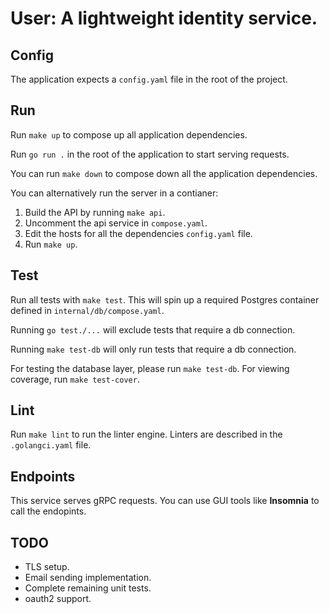 # User: A lightweight identity service.

## Config
The application expects a `config.yaml` file in the root of the project.

## Run
Run `make up` to compose up all application dependencies.

Run `go run .` in the root of the application to start serving requests.

You can run `make down` to compose down all the application dependencies.

You can alternatively run the server in a contianer:
1. Build the API by running `make api`.
2. Uncomment the api service in `compose.yaml`.
3. Edit the hosts for all the dependencies `config.yaml` file. 
4. Run `make up`.

## Test
Run all tests with `make test`. This will spin up a required Postgres container defined in `internal/db/compose.yaml`. 

Running `go test./...` will exclude tests that require a db connection.


Running `make test-db` will only run tests that require a db connection.


For testing the database layer, please run `make test-db`.
For viewing coverage, run `make test-cover`.

## Lint
Run `make lint` to run the linter engine. Linters are described in the `.golangci.yaml` file.

## Endpoints
This service serves gRPC requests. You can use GUI tools like **Insomnia** to call the endopints.


## TODO
* TLS setup.
* Email sending implementation.
* Complete remaining unit tests.
* oauth2 support.
